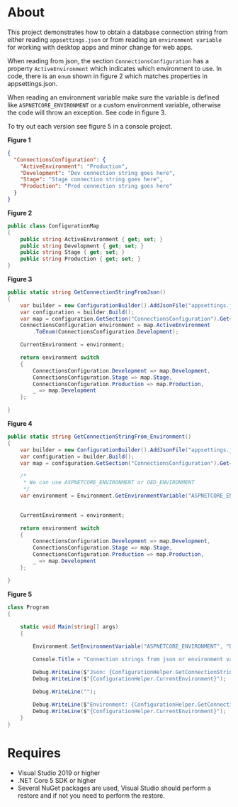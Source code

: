 ﻿# About

This project demonstrates how to obtain a database connection string from either reading `appsettings.json` or from reading an `environment variable` for working with desktop apps and minor change for web apps.

When reading from json, the section `ConnectionsConfiguration` has a property `ActiveEnvironment` which indicates which environment to use. In code, there is an `enum` shown in figure 2 which matches properties in appsettings.json.

When reading an environment variable make sure the variable is defined like `ASPNETCORE_ENVIRONMENT` or a custom environment variable, otherwise the code will throw an exception. See code in figure 3.

To try out each version see figure 5 in a console project.

**Figure 1**

```json
{
  "ConnectionsConfiguration": {
    "ActiveEnvironment": "Production",
    "Development": "Dev connection string goes here",
    "Stage": "Stage connection string goes here",
    "Production": "Prod connection string goes here"
  }
}
```

**Figure 2**

```csharp
public class ConfigurationMap
{
    public string ActiveEnvironment { get; set; }
    public string Development { get; set; }
    public string Stage { get; set; }
    public string Production { get; set; }
}
```

**Figure 3**

```csharp
public static string GetConnectionStringFromJson()
{
    var builder = new ConfigurationBuilder().AddJsonFile("appsettings.json");
    var configuration = builder.Build();
    var map = configuration.GetSection("ConnectionsConfiguration").Get<ConfigurationMap>();
    ConnectionsConfiguration environment = map.ActiveEnvironment
        .ToEnum(ConnectionsConfiguration.Development);

    CurrentEnvironment = environment;

    return environment switch
    {
        ConnectionsConfiguration.Development => map.Development,
        ConnectionsConfiguration.Stage => map.Stage,
        ConnectionsConfiguration.Production => map.Production,
        _ => map.Development
    };

}

```

**Figure 4**

```csharp
public static string GetConnectionStringFrom_Environment()
{
    var builder = new ConfigurationBuilder().AddJsonFile("appsettings.json").AddEnvironmentVariables();
    var configuration = builder.Build();
    var map = configuration.GetSection("ConnectionsConfiguration").Get<ConfigurationMap>();

    /*
     * We can use ASPNETCORE_ENVIRONMENT or OED_ENVIRONMENT
     */
    var environment = Environment.GetEnvironmentVariable("ASPNETCORE_ENVIRONMENT").ToEnum(ConnectionsConfiguration.Development);
    

    CurrentEnvironment = environment;

    return environment switch
    {
        ConnectionsConfiguration.Development => map.Development,
        ConnectionsConfiguration.Stage => map.Stage,
        ConnectionsConfiguration.Production => map.Production,
        _ => map.Development
    };

}

```

**Figure 5**

```csharp
class Program
{
    
    static void Main(string[] args)
    {

        Environment.SetEnvironmentVariable("ASPNETCORE_ENVIRONMENT", "Development");

        Console.Title = "Connection strings from json or environment var";

        Debug.WriteLine($"Json: {ConfigurationHelper.GetConnectionStringFromJson()}");
        Debug.WriteLine($"{ConfigurationHelper.CurrentEnvironment}");
        
        Debug.WriteLine("");

        Debug.WriteLine($"Environment: {ConfigurationHelper.GetConnectionStringFrom_Environment()}");
        Debug.WriteLine($"{ConfigurationHelper.CurrentEnvironment}");
    }
}
```

# Requires

- Visual Studio 2019 or higher
- .NET Core 5 SDK or higher
- Several NuGet packages are used, Visual Studio should perform a restore and if not you need to perform the restore.